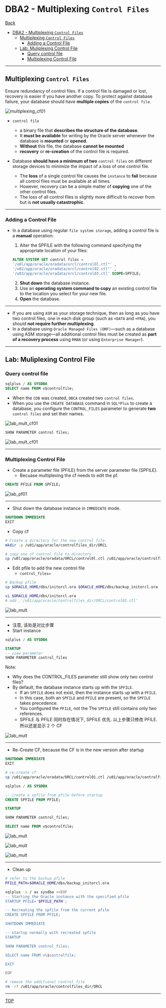 # DBA2 - Multiplexing `Control Files`

[Back](../../index.md)

- [DBA2 - Multiplexing `Control Files`](#dba2---multiplexing-control-files)
  - [Multiplexing `Control Files`](#multiplexing-control-files)
    - [Adding a Control File](#adding-a-control-file)
  - [Lab: Muliplexing Control File](#lab-muliplexing-control-file)
    - [Query control file](#query-control-file)
    - [Multiplexing Control File](#multiplexing-control-file)

---

## Multiplexing `Control Files`

Ensure redundancy of control files. If a control file is damaged or lost, recovery is easier if you have another copy.
To protect against database failure, your database should have **multiple copies** of the `control file`.

![multiplexing_cf01](./pic/multiplexing_cf01.png)

- `control file`

  - a binary file that **describes the structure of the database**.
  - It **must be available** for writing by the Oracle server whenever the database is **mounted** or **opened**.
  - **Without** this file, the database **cannot be mounted**
  - **recovery** or **re-creation** of the control file is required.

- Database **should have a minimum of two** `control files` on different storage devices to minimize the impact of a loss of one control file.
  - The **loss** of a single control file causes the `instance` to **fail** because all control files must be available at all times.
  - However, recovery can be a simple matter of **copying** one of the other control files.
  - The loss of all control files is slightly more difficult to recover from but is **not usually catastrophic**.

---

### Adding a Control File

- In a database using regular `file system storage`, adding a control file is a **manual** operation:

  1. Alter the SPFILE with the following command specifying the appropriate location of your files:

  ```sql
  ALTER SYSTEM SET control files =
  '/u0l/app/oracle/oradata/orcl/controlOl.ctl"' ,
  '/u02/app/oracle/oradata/orcl/control02.ctl"' ,
  '/u03/app/oracle/oradata/orcl/control03.ctl' SCOPE=SPFILE;
  ```

  2. **Shut down** the database instance.
  3. Use an **operating system command to copy** an existing control file to the location you select for your new file.
  4. **Open** the database.

---

- If you are using `ASM` as your storage technique, then as long as you have two control files, one in each disk group (such as `+DATA` and `+FRA`), you should **not require further multiplexing**.
- In a database using `Oracle Managed Files (OMF)`—such as a database using ASM storage—all additional control files must be created as **part of a recovery process** using `RMAN` (or using `Enterprise Manager`).

---

## Lab: Muliplexing Control File

### Query control file

```sql
sqlplus / AS SYSDBA
SELECT name FROM v$controlfile;
```

- When the `CDB` was created, `DBCA` created two `control files`.
- When you use the `CREATE DATABASE` command in `SQL*Plus` to create a database, you configure the `CONTROL_FILES` parameter to generate **two** `control files` and set their names.

![lab_mult_cf01](./pic/lab_mult_cf01.png)

```sql
SHOW PARAMETER control files;
```

![lab_mult_cf01](./pic/lab_mult_cf02.png)

---

### Multiplexing Control File

- Create a parameter file (PFILE) from the server parameter file (SPFILE).
  - Becuase multiplexing the cf needs to edit the pf.

```sql
CREATE PFILE FROM SPFILE;
```

![lab_pf01](./pic/lab_pf01.png)

---

- Shut down the database instance in `IMMEDIATE` mode.

```sql
SHUTDOWN IMMEDIATE
EXIT
```

- Copy cf

```sh
# Create a directory for the new control file.
mkdir -p /u01/app/oracle/controlfiles_dir/ORCL

# copy one of control file to directory
cp /u0l/app/oracle/oradata/ORCL/control0l.ctl /u01/app/oracle/controlfiles_dir/ORCL/control03.ctl
```

- Edit pfile to add the new control file
  - `control_files=`

```sh
# Backup pfile
cp $ORACLE_HOME/dbs/initorcl.ora $ORACLE_HOME/dbs/backup_initorcl.ora

vi $ORACLE_HOME/dbs/initorcl.ora
# add ,'/u01/app/oracle/controlfiles_dir/ORCL/control03.ctl'
```

![lab_mult](./pic/lab_mult_cf03.png)

---

- 注意, 该处是对比步骤
- Start instance

```sql
sqlplus / AS SYSDBA

STARTUP
-- view parameter
SHOW PARAMETER control_files
```

Note:

- Why does the CONTROL_FILES parameter still show only two control files?
- By default, the database instance starts up with the `SPFILE`.
  - If an `SPFILE` does not exist, then the instance starts up with a `PFILE`.
  - In this case, both an `SPFILE` and `PFILE` are present, so the `SPFILE` takes precedence.
  - You configured the `PFILE`, not the The `SPFILE` still contains only two references.
  - SPFILE 与 PFILE 同时存在情况下, SPFILE 优先. 以上步骤只修改 PFILE.所以还是显示 2 个 CF

![lab_mult](./pic/lab_mult_cf04.png)

---

- Re-Create CF, because the CF is in the new version after startup

```sql
SHUTDOWN IMMEDIATE
EXIT
```

```sh
# re-create cf
cp /u01/app/oracle/oradata/ORCL/control01.ctl /u01/app/oracle/controlfiles_dir/ORCL/control03.ctl
```

```sql
sqlplus / AS SYSDBA

-- create a spfile from pfile before startup
CREATE SPFILE FROM PFILE;

STARTUP

SHOW PARAMETER control_files;

SELECT name FROM v$controlfile;
```

![lab_mult](./pic/lab_mult_cf05.png)

![lab_mult](./pic/lab_mult_cf06.png)

![lab_mult](./pic/lab_mult_cf07.png)

---

- Clean up

```sh
# refer to the backup pfile
PFILE_PATH=$ORACLE_HOME/dbs/backup_initorcl.ora

sqlplus -s / as sysdba <<EOF
-- Starting the Oracle instance with the specified pfile
STARTUP PFILE='$PFILE_PATH';

-- Recreating the spfile from the current pfile
CREATE SPFILE FROM PFILE;

SHUTDOWN IMMEDIATE

-- startup normally with recreated spfile
STARTUP

SHOW PARAMETER control_files;

SELECT name FROM v\$controlfile;

EXIT

EOF

# remove the additional control file
rm -rf /u01/app/oracle/controlfiles_dir/ORCL
```

---

[TOP](#dba2---multiplexing-control-files)
